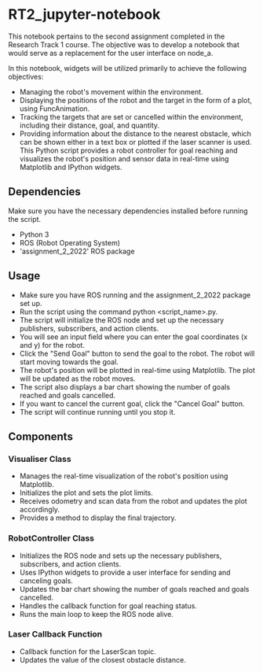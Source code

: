 # RT2_jupyter-notebook

This notebook pertains to the second assignment completed in the Research Track 1 course. The objective was to develop a notebook that would serve as a replacement for the user interface on node_a.

In this notebook, widgets will be utilized primarily to achieve the following objectives:

- Managing the robot's movement within the environment.
- Displaying the positions of the robot and the target in the form of a plot, using FuncAnimation.
- Tracking the targets that are set or cancelled within the environment, including their distance, goal, and quantity.
- Providing information about the distance to the nearest obstacle, which can be shown either in a text box or plotted if the laser scanner is used.
This Python script provides a robot controller for goal reaching and visualizes the robot's position and sensor data in real-time using Matplotlib and IPython widgets. 

## Dependencies
Make sure you have the necessary dependencies installed before running the script.
- Python 3
- ROS (Robot Operating System)
- 'assignment_2_2022' ROS package

## Usage
- Make sure you have ROS running and the assignment_2_2022 package set up.
- Run the script using the command python <script_name>.py.
- The script will initialize the ROS node and set up the necessary publishers, subscribers, and action clients.
- You will see an input field where you can enter the goal coordinates (x and y) for the robot.
- Click the "Send Goal" button to send the goal to the robot. The robot will start moving towards the goal.
- The robot's position will be plotted in real-time using Matplotlib. The plot will be updated as the robot moves.
- The script also displays a bar chart showing the number of goals reached and goals cancelled.
- If you want to cancel the current goal, click the "Cancel Goal" button.
- The script will continue running until you stop it.

## Components
### Visualiser Class
- Manages the real-time visualization of the robot's position using Matplotlib.
- Initializes the plot and sets the plot limits.
- Receives odometry and scan data from the robot and updates the plot accordingly.
- Provides a method to display the final trajectory.
### RobotController Class
- Initializes the ROS node and sets up the necessary publishers, subscribers, and action clients.
- Uses IPython widgets to provide a user interface for sending and canceling goals.
- Updates the bar chart showing the number of goals reached and goals cancelled.
- Handles the callback function for goal reaching status.
- Runs the main loop to keep the ROS node alive.
### Laser Callback Function
- Callback function for the LaserScan topic.
- Updates the value of the closest obstacle distance.

